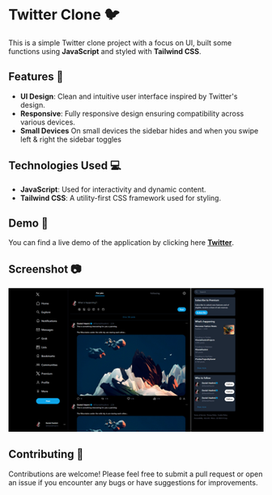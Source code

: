 # Twitter Clone 🐦

This is a simple Twitter clone project with a focus on UI, built some functions using **JavaScript** and styled with **Tailwind CSS**.

## Features 🚀

- **UI Design**: Clean and intuitive user interface inspired by Twitter's design.
- **Responsive**: Fully responsive design ensuring compatibility across various devices.
- **Small Devices** On small devices the sidebar hides and when you swipe left & right the sidebar toggles

## Technologies Used 💻

- **JavaScript**: Used for interactivity and dynamic content.
- **Tailwind CSS**: A utility-first CSS framework used for styling.

## Demo 🎥

You can find a live demo of the application by clicking here <a href="https://twitter-clone-livid-iota.vercel.app/"><b>Twitter</b></a>.

## Screenshot 📷

![Screenshot 1](images/img.png)

## Contributing 🤝

Contributions are welcome! Please feel free to submit a pull request or open an issue if you encounter any bugs or have suggestions for improvements.
